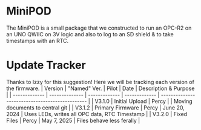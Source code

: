 # MiniPOD
The MiniPOD is a small package that we constructed to run an OPC-R2 on an UNO QWIIC on 3V logic and also to log to an SD shield &amp; to take timestamps with an RTC.

# Update Tracker
Thanks to Izzy for this suggestion! Here we will be tracking each version of the firmware.
| Version       | "Named" Ver.   | Pilot         | Date               | Description & Purpose                		|
| ------------- | -------------- | ------------- | -------------      | ----------------------------------------------- |
| V3.1.0    	| Initial Upload | Percy         |       | Moving documents to central git		     	|
| V3.1.2        | Primary Firmware      | Percy         | June 20, 2024   |  Uses LEDs, writes all OPC data, RTC Timestamp	|
| V3.2.0        | Fixed Files	 | Percy         | May 7, 2025   | Files behave less ferally				|
